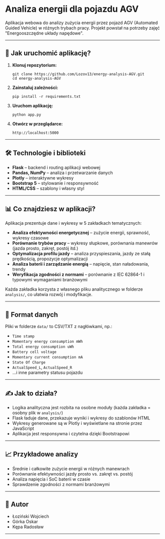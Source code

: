 # Analiza energii dla pojazdu AGV

Aplikacja webowa do analizy zużycia energii przez pojazd AGV (Automated Guided Vehicle) w różnych trybach pracy. Projekt powstał na potrzeby zajęć "Energooszczędne układy napędowe".

---


## 🚀 Jak uruchomić aplikację?

1. **Klonuj repozytorium:**
    ```
    git clone https://github.com/Lozov13/energy-analysis-AGV.git
    cd energy-analysis-AGV
    ```
2. **Zainstaluj zależności:**
    ```
    pip install -r requirements.txt
    ```

3. **Uruchom aplikację:**
    ```
    python app.py
    ```

4. **Otwórz w przeglądarce:**
    ```
    http://localhost:5000
    ```

---

## 🛠️ Technologie i biblioteki

- **Flask** – backend i routing aplikacji webowej
- **Pandas, NumPy** – analiza i przetwarzanie danych
- **Plotly** – interaktywne wykresy
- **Bootstrap 5** – stylowanie i responsywność
- **HTML/CSS** – szablony i własny styl

---

## 📊 Co znajdziesz w aplikacji?

Aplikacja prezentuje dane i wykresy w 5 zakładkach tematycznych:
- **Analiza efektywności energetycznej** – zużycie energii, sprawność, wykresy czasowe
- **Porównanie trybów pracy** – wykresy słupkowe, porównania manewrów (jazda prosto, zakręt, postój itd.)
- **Optymalizacja profilu jazdy** – analiza przyspieszania, jazdy ze stałą prędkością, propozycje optymalizacji
- **Analiza baterii i zarządzanie energią** – napięcie, stan naładowania, trendy
- **Weryfikacja zgodności z normami** – porównanie z IEC 62864-1 i typowymi wymaganiami branżowymi

Każda zakładka korzysta z własnego pliku analitycznego w folderze `analysis/`, co ułatwia rozwój i modyfikacje.

---

## 📄 Format danych

Pliki w folderze `data/` to CSV/TXT z nagłówkami, np.:
- `Time stamp`
- `Momentary energy consumption mWh`
- `Total energy consumption uWh`
- `Battery cell voltage`
- `Momentary current consumption mA`
- `State Of Charge`
- `ActualSpeed_L`, `ActualSpeed_R`
- ...i inne parametry statusu pojazdu

---

## ✍️ Jak to działa?

- Logika analityczna jest rozbita na osobne moduły (każda zakładka = osobny plik w `analysis/`)
- Flask ładuje dane, przekazuje wyniki i wykresy do szablonów HTML
- Wykresy generowane są w Plotly i wyświetlane na stronie przez JavaScript
- Aplikacja jest responsywna i czytelna dzięki Bootstrapowi

---

## 📈 Przykładowe analizy

- Średnie i całkowite zużycie energii w różnych manewrach
- Porównanie efektywności jazdy prosto vs. zakręt vs. postój
- Analiza napięcia i SoC baterii w czasie
- Sprawdzenie zgodności z normami branżowymi

---

## 👤 Autor

- Łoziński Wojciech
- Górka Oskar
- Kępa Radosław

---
